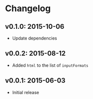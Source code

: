 # Changelog

## v0.1.0: 2015-10-06

- Update dependencies

## v0.0.2: 2015-08-12

- Added `html` to the list of `inputFormats`

## v0.0.1: 2015-06-03

- Initial release
